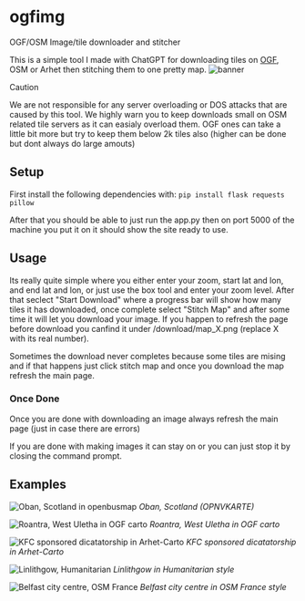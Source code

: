 # ogfimg
OGF/OSM Image/tile downloader and stitcher

This is a simple tool I made with ChatGPT for downloading tiles on [OGF](https://opengeofiction.net), OSM or Arhet then stitching them to one pretty map.
![banner](https://u.cubeupload.com/SmartCat3/ex1.png)
> [!CAUTION]
>We are not responsible for any server overloading or DOS attacks that are caused by this tool. We highly warn you to keep downloads small on OSM related tile servers as it can easialy overload them. OGF ones can take a little bit more but try to keep them below 2k tiles also (higher can be done but dont always do large amouts)
## Setup

First install the following dependencies with:
`pip install flask requests pillow`

After that you should be able to just run the app.py then on port 5000 of the machine you put it on it should show the site ready to use.

## Usage

Its really quite simple where you either enter your zoom, start lat and lon, and end lat and lon, or just use the box tool and enter your zoom level. After that seclect "Start Download" where a progress bar will show how many tiles it has downloaded, once complete select "Stitch Map" and after some time it will let you download your image. If you happen to refresh the page before download you canfind it under /download/map_X.png (replace X with its real number).

Sometimes the download never completes because some tiles are mising and if that happens just click stitch map and once you download the map refresh the main page.

### Once Done

Once you are done with downloading an image always refresh the main page (just in case there are errors)

If you are done with making images it can stay on or you can just stop it by closing the command prompt.

## Examples

![Oban, Scotland in openbusmap](https://u.cubeupload.com/SmartCat3/ex2.png)
*Oban, Scotland (OPNVKARTE)*

![Roantra, West Uletha in OGF carto](https://u.cubeupload.com/SmartCat3/ex3.png)
*Roantra, West Uletha in OGF carto*

![KFC sponsored dicatatorship in Arhet-Carto](https://u.cubeupload.com/SmartCat3/ex4.png)
*KFC sponsored dicatatorship in Arhet-Carto*

![Linlithgow, Humanitarian](https://u.cubeupload.com/SmartCat3/ex5.png)
*Linlithgow in Humanitarian style*

![Belfast city centre, OSM France](https://u.cubeupload.com/SmartCat3/ex6.png)
*Belfast city centre in OSM France style*
